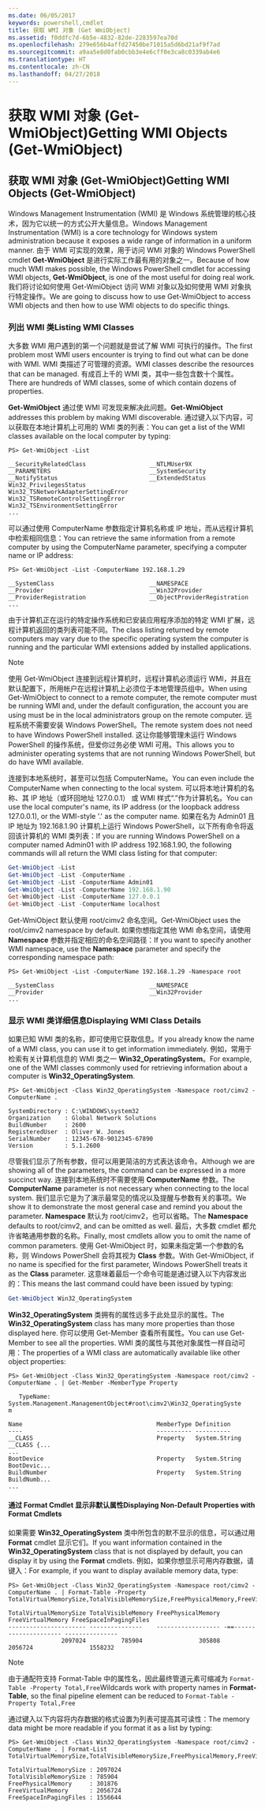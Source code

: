 ```yaml
---
ms.date: 06/05/2017
keywords: powershell,cmdlet
title: 获取 WMI 对象 (Get WmiObject)
ms.assetid: f0ddfc7d-6b5e-4832-82de-2283597ea70d
ms.openlocfilehash: 279e656b4affd27450be71015a5d6bd21af9f7ad
ms.sourcegitcommit: a9aa5e8d0fab0cbb3e4e6cff0e3ca8c0339ab4e6
ms.translationtype: HT
ms.contentlocale: zh-CN
ms.lasthandoff: 04/27/2018
---
```

# <a name="getting-wmi-objects-get-wmiobject"></a><span data-ttu-id="0864a-103">获取 WMI 对象 (Get-WmiObject)</span><span class="sxs-lookup"><span data-stu-id="0864a-103">Getting WMI Objects (Get-WmiObject)</span></span>

## <a name="getting-wmi-objects-get-wmiobject"></a><span data-ttu-id="0864a-104">获取 WMI 对象 (Get-WmiObject)</span><span class="sxs-lookup"><span data-stu-id="0864a-104">Getting WMI Objects (Get-WmiObject)</span></span>

<span data-ttu-id="0864a-105">Windows Management Instrumentation (WMI) 是 Windows 系统管理的核心技术，因为它以统一的方式公开大量信息。</span><span class="sxs-lookup"><span data-stu-id="0864a-105">Windows Management Instrumentation (WMI) is a core technology for Windows system administration because it exposes a wide range of information in a uniform manner.</span></span> <span data-ttu-id="0864a-106">由于 WMI 可实现的效果，用于访问 WMI 对象的 Windows PowerShell cmdlet **Get-WmiObject** 是进行实际工作最有用的对象之一。</span><span class="sxs-lookup"><span data-stu-id="0864a-106">Because of how much WMI makes possible, the Windows PowerShell cmdlet for accessing WMI objects, **Get-WmiObject**, is one of the most useful for doing real work.</span></span> <span data-ttu-id="0864a-107">我们将讨论如何使用 Get-WmiObject 访问 WMI 对象以及如何使用 WMI 对象执行特定操作。</span><span class="sxs-lookup"><span data-stu-id="0864a-107">We are going to discuss how to use Get-WmiObject to access WMI objects and then how to use WMI objects to do specific things.</span></span>

### <a name="listing-wmi-classes"></a><span data-ttu-id="0864a-108">列出 WMI 类</span><span class="sxs-lookup"><span data-stu-id="0864a-108">Listing WMI Classes</span></span>

<span data-ttu-id="0864a-109">大多数 WMI 用户遇到的第一个问题就是尝试了解 WMI 可执行的操作。</span><span class="sxs-lookup"><span data-stu-id="0864a-109">The first problem most WMI users encounter is trying to find out what can be done with WMI.</span></span> <span data-ttu-id="0864a-110">WMI 类描述了可管理的资源。</span><span class="sxs-lookup"><span data-stu-id="0864a-110">WMI classes describe the resources that can be managed.</span></span> <span data-ttu-id="0864a-111">有成百上千的 WMI 类，其中一些包含数十个属性。</span><span class="sxs-lookup"><span data-stu-id="0864a-111">There are hundreds of WMI classes, some of which contain dozens of properties.</span></span>

<span data-ttu-id="0864a-112">**Get-WmiObject** 通过使 WMI 可发现来解决此问题。</span><span class="sxs-lookup"><span data-stu-id="0864a-112">**Get-WmiObject** addresses this problem by making WMI discoverable.</span></span> <span data-ttu-id="0864a-113">通过键入以下内容，可以获取在本地计算机上可用的 WMI 类的列表：</span><span class="sxs-lookup"><span data-stu-id="0864a-113">You can get a list of the WMI classes available on the local computer by typing:</span></span>

```
PS> Get-WmiObject -List

__SecurityRelatedClass                  __NTLMUser9X
__PARAMETERS                            __SystemSecurity
__NotifyStatus                          __ExtendedStatus
Win32_PrivilegesStatus                  Win32_TSNetworkAdapterSettingError
Win32_TSRemoteControlSettingError       Win32_TSEnvironmentSettingError
...
```

<span data-ttu-id="0864a-114">可以通过使用 ComputerName 参数指定计算机名称或 IP 地址，而从远程计算机中检索相同信息：</span><span class="sxs-lookup"><span data-stu-id="0864a-114">You can retrieve the same information from a remote computer by using the ComputerName parameter, specifying a computer name or IP address:</span></span>

```
PS> Get-WmiObject -List -ComputerName 192.168.1.29

__SystemClass                           __NAMESPACE
__Provider                              __Win32Provider
__ProviderRegistration                  __ObjectProviderRegistration
...
```

<span data-ttu-id="0864a-115">由于计算机正在运行的特定操作系统和已安装应用程序添加的特定 WMI 扩展，远程计算机返回的类列表可能不同。</span><span class="sxs-lookup"><span data-stu-id="0864a-115">The class listing returned by remote computers may vary due to the specific operating system the computer is running and the particular WMI extensions added by installed applications.</span></span>

> [!NOTE]
> <span data-ttu-id="0864a-116">使用 Get-WmiObject 连接到远程计算机时，远程计算机必须运行 WMI，并且在默认配置下，所用帐户在远程计算机上必须位于本地管理员组中。</span><span class="sxs-lookup"><span data-stu-id="0864a-116">When using Get-WmiObject to connect to a remote computer, the remote computer must be running WMI and, under the default configuration, the account you are using must be in the local administrators group on the remote computer.</span></span> <span data-ttu-id="0864a-117">远程系统不需要安装 Windows PowerShell。</span><span class="sxs-lookup"><span data-stu-id="0864a-117">The remote system does not need to have Windows PowerShell installed.</span></span> <span data-ttu-id="0864a-118">这让你能够管理未运行 Windows PowerShell 的操作系统，但爱你过务必使 WMI 可用。</span><span class="sxs-lookup"><span data-stu-id="0864a-118">This allows you to administer operating systems that are not running Windows PowerShell, but do have WMI available.</span></span>

<span data-ttu-id="0864a-119">连接到本地系统时，甚至可以包括 ComputerName。</span><span class="sxs-lookup"><span data-stu-id="0864a-119">You can even include the ComputerName when connecting to the local system.</span></span> <span data-ttu-id="0864a-120">可以将本地计算机的名称、其 IP 地址（或环回地址 127.0.0.1） 或 WMI 样式“.”作为计算机名。</span><span class="sxs-lookup"><span data-stu-id="0864a-120">You can use the local computer's name, its IP address (or the loopback address 127.0.0.1), or the WMI-style '.' as the computer name.</span></span> <span data-ttu-id="0864a-121">如果在名为 Admin01 且 IP 地址为 192.168.1.90 计算机上运行 Windows PowerShell，以下所有命令将返回该计算机的 WMI 类列表：</span><span class="sxs-lookup"><span data-stu-id="0864a-121">If you are running Windows PowerShell on a computer named Admin01 with IP address 192.168.1.90, the following commands will all return the WMI class listing for that computer:</span></span>

```powershell
Get-WmiObject -List
Get-WmiObject -List -ComputerName .
Get-WmiObject -List -ComputerName Admin01
Get-WmiObject -List -ComputerName 192.168.1.90
Get-WmiObject -List -ComputerName 127.0.0.1
Get-WmiObject -List -ComputerName localhost
```

<span data-ttu-id="0864a-122">Get-WmiObject 默认使用 root/cimv2 命名空间。</span><span class="sxs-lookup"><span data-stu-id="0864a-122">Get-WmiObject uses the root/cimv2 namespace by default.</span></span> <span data-ttu-id="0864a-123">如果你想指定其他 WMI 命名空间，请使用 **Namespace** 参数并指定相应的命名空间路径：</span><span class="sxs-lookup"><span data-stu-id="0864a-123">If you want to specify another WMI namespace, use the **Namespace** parameter and specify the corresponding namespace path:</span></span>

```
PS> Get-WmiObject -List -ComputerName 192.168.1.29 -Namespace root

__SystemClass                           __NAMESPACE
__Provider                              __Win32Provider
...
```

### <a name="displaying-wmi-class-details"></a><span data-ttu-id="0864a-124">显示 WMI 类详细信息</span><span class="sxs-lookup"><span data-stu-id="0864a-124">Displaying WMI Class Details</span></span>

<span data-ttu-id="0864a-125">如果已知 WMI 类的名称，即可使用它获取信息。</span><span class="sxs-lookup"><span data-stu-id="0864a-125">If you already know the name of a WMI class, you can use it to get information immediately.</span></span> <span data-ttu-id="0864a-126">例如，常用于检索有关计算机信息的 WMI 类之一 **Win32_OperatingSystem**。</span><span class="sxs-lookup"><span data-stu-id="0864a-126">For example, one of the WMI classes commonly used for retrieving information about a computer is **Win32_OperatingSystem**.</span></span>

```
PS> Get-WmiObject -Class Win32_OperatingSystem -Namespace root/cimv2 -ComputerName .

SystemDirectory : C:\WINDOWS\system32
Organization    : Global Network Solutions
BuildNumber     : 2600
RegisteredUser  : Oliver W. Jones
SerialNumber    : 12345-678-9012345-67890
Version         : 5.1.2600
```

<span data-ttu-id="0864a-127">尽管我们显示了所有参数，但可以用更简洁的方式表达该命令。</span><span class="sxs-lookup"><span data-stu-id="0864a-127">Although we are showing all of the parameters, the command can be expressed in a more succinct way.</span></span> <span data-ttu-id="0864a-128">连接到本地系统时不需要使用 **ComputerName** 参数。</span><span class="sxs-lookup"><span data-stu-id="0864a-128">The **ComputerName** parameter is not necessary when connecting to the local system.</span></span> <span data-ttu-id="0864a-129">我们显示它是为了演示最常见的情况以及提醒与参数有关的事项。</span><span class="sxs-lookup"><span data-stu-id="0864a-129">We show it to demonstrate the most general case and remind you about the parameter.</span></span> <span data-ttu-id="0864a-130">**Namespace** 默认为 root/cimv2，也可以省略。</span><span class="sxs-lookup"><span data-stu-id="0864a-130">The **Namespace** defaults to root/cimv2, and can be omitted as well.</span></span> <span data-ttu-id="0864a-131">最后，大多数 cmdlet 都允许省略通用参数的名称。</span><span class="sxs-lookup"><span data-stu-id="0864a-131">Finally, most cmdlets allow you to omit the name of common parameters.</span></span> <span data-ttu-id="0864a-132">使用 Get-WmiObject 时，如果未指定第一个参数的名称，则 Windows PowerShell 会将其视为 **Class** 参数。</span><span class="sxs-lookup"><span data-stu-id="0864a-132">With Get-WmiObject, if no name is specified for the first parameter, Windows PowerShell treats it as the **Class** parameter.</span></span> <span data-ttu-id="0864a-133">这意味着最后一个命令可能是通过键入以下内容发出的：</span><span class="sxs-lookup"><span data-stu-id="0864a-133">This means the last command could have been issued by typing:</span></span>

```powershell
Get-WmiObject Win32_OperatingSystem
```

<span data-ttu-id="0864a-134">**Win32_OperatingSystem** 类拥有的属性远多于此处显示的属性。</span><span class="sxs-lookup"><span data-stu-id="0864a-134">The **Win32_OperatingSystem** class has many more properties than those displayed here.</span></span> <span data-ttu-id="0864a-135">你可以使用 Get-Member 查看所有属性。</span><span class="sxs-lookup"><span data-stu-id="0864a-135">You can use Get-Member to see all the properties.</span></span> <span data-ttu-id="0864a-136">WMI 类的属性与其他对象属性一样自动可用：</span><span class="sxs-lookup"><span data-stu-id="0864a-136">The properties of a WMI class are automatically available like other object properties:</span></span>

```
PS> Get-WmiObject -Class Win32_OperatingSystem -Namespace root/cimv2 -ComputerName . | Get-Member -MemberType Property

   TypeName: System.Management.ManagementObject#root\cimv2\Win32_OperatingSyste
m

Name                                      MemberType Definition
----                                      ---------- ----------
__CLASS                                   Property   System.String __CLASS {...
...
BootDevice                                Property   System.String BootDevic...
BuildNumber                               Property   System.String BuildNumb...
...
```

#### <a name="displaying-non-default-properties-with-format-cmdlets"></a><span data-ttu-id="0864a-137">通过 Format Cmdlet 显示非默认属性</span><span class="sxs-lookup"><span data-stu-id="0864a-137">Displaying Non-Default Properties with Format Cmdlets</span></span>

<span data-ttu-id="0864a-138">如果需要 **Win32_OperatingSystem** 类中所包含的默不显示的信息，可以通过用 **Format** cmdlet 显示它们。</span><span class="sxs-lookup"><span data-stu-id="0864a-138">If you want information contained in the **Win32_OperatingSystem** class that is not displayed by default, you can display it by using the **Format** cmdlets.</span></span> <span data-ttu-id="0864a-139">例如，如果你想显示可用内存数据，请键入：</span><span class="sxs-lookup"><span data-stu-id="0864a-139">For example, if you want to display available memory data, type:</span></span>

```
PS> Get-WmiObject -Class Win32_OperatingSystem -Namespace root/cimv2 -ComputerName . | Format-Table -Property TotalVirtualMemorySize,TotalVisibleMemorySize,FreePhysicalMemory,FreeVirtualMemory,FreeSpaceInPagingFiles

TotalVirtualMemorySize TotalVisibleMemory FreePhysicalMemory FreeVirtualMemory FreeSpaceInPagingFiles
---------------------- ---------------    ------------------ -==--------------------- ---------------
               2097024          785904                305808           2056724                1558232
```

> [!NOTE]
> <span data-ttu-id="0864a-140">由于通配符支持 Format-Table 中的属性名，因此最终管道元素可缩减为 `Format-Table -Property Total,Free`</span><span class="sxs-lookup"><span data-stu-id="0864a-140">Wildcards work with property names in **Format-Table**, so the final pipeline element can be reduced to `Format-Table -Property Total,Free`</span></span>

<span data-ttu-id="0864a-141">通过键入以下内容将内存数据的格式设置为列表可提高其可读性：</span><span class="sxs-lookup"><span data-stu-id="0864a-141">The memory data might be more readable if you format it as a list by typing:</span></span>

```
PS> Get-WmiObject -Class Win32_OperatingSystem -Namespace root/cimv2 -ComputerName . | Format-List TotalVirtualMemorySize,TotalVisibleMemorySize,FreePhysicalMemory,FreeVirtualMemory,FreeSpaceInPagingFiles

TotalVirtualMemorySize : 2097024
TotalVisibleMemorySize : 785904
FreePhysicalMemory     : 301876
FreeVirtualMemory      : 2056724
FreeSpaceInPagingFiles : 1556644
```
